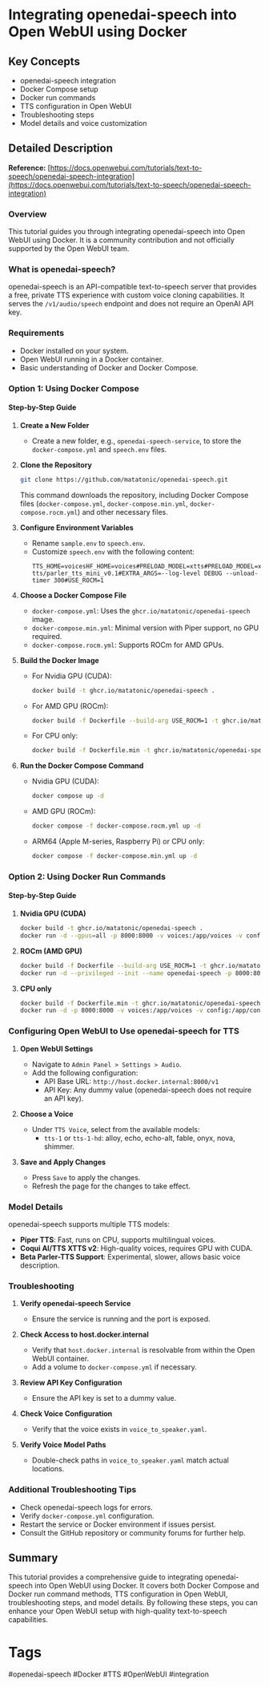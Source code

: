 # Integrating openedai-speech into Open WebUI using Docker

## Key Concepts
- openedai-speech integration
- Docker Compose setup
- Docker run commands
- TTS configuration in Open WebUI
- Troubleshooting steps
- Model details and voice customization

## Detailed Description

**Reference:** [https://docs.openwebui.com/tutorials/text-to-speech/openedai-speech-integration](https://docs.openwebui.com/tutorials/text-to-speech/openedai-speech-integration)

### Overview
This tutorial guides you through integrating openedai-speech into Open WebUI using Docker. It is a community contribution and not officially supported by the Open WebUI team.

### What is openedai-speech?
openedai-speech is an API-compatible text-to-speech server that provides a free, private TTS experience with custom voice cloning capabilities. It serves the `/v1/audio/speech` endpoint and does not require an OpenAI API key.

### Requirements
- Docker installed on your system.
- Open WebUI running in a Docker container.
- Basic understanding of Docker and Docker Compose.

### Option 1: Using Docker Compose

#### Step-by-Step Guide

1. **Create a New Folder**
   - Create a new folder, e.g., `openedai-speech-service`, to store the `docker-compose.yml` and `speech.env` files.

2. **Clone the Repository**
   ```bash
   git clone https://github.com/matatonic/openedai-speech.git
   ```
   This command downloads the repository, including Docker Compose files (`docker-compose.yml`, `docker-compose.min.yml`, `docker-compose.rocm.yml`) and other necessary files.

3. **Configure Environment Variables**
   - Rename `sample.env` to `speech.env`.
   - Customize `speech.env` with the following content:
     ```env
     TTS_HOME=voicesHF_HOME=voices#PRELOAD_MODEL=xtts#PRELOAD_MODEL=xtts_v2.0.2#PRELOAD_MODEL=parler-tts/parler_tts_mini_v0.1#EXTRA_ARGS=--log-level DEBUG --unload-timer 300#USE_ROCM=1
     ```

4. **Choose a Docker Compose File**
   - `docker-compose.yml`: Uses the `ghcr.io/matatonic/openedai-speech` image.
   - `docker-compose.min.yml`: Minimal version with Piper support, no GPU required.
   - `docker-compose.rocm.yml`: Supports ROCm for AMD GPUs.

5. **Build the Docker Image**
   - For Nvidia GPU (CUDA):
     ```bash
     docker build -t ghcr.io/matatonic/openedai-speech .
     ```
   - For AMD GPU (ROCm):
     ```bash
     docker build -f Dockerfile --build-arg USE_ROCM=1 -t ghcr.io/matatonic/openedai-speech-rocm .
     ```
   - For CPU only:
     ```bash
     docker build -f Dockerfile.min -t ghcr.io/matatonic/openedai-speech-min .
     ```

6. **Run the Docker Compose Command**
   - Nvidia GPU (CUDA):
     ```bash
     docker compose up -d
     ```
   - AMD GPU (ROCm):
     ```bash
     docker compose -f docker-compose.rocm.yml up -d
     ```
   - ARM64 (Apple M-series, Raspberry Pi) or CPU only:
     ```bash
     docker compose -f docker-compose.min.yml up -d
     ```

### Option 2: Using Docker Run Commands

#### Step-by-Step Guide

1. **Nvidia GPU (CUDA)**
   ```bash
   docker build -t ghcr.io/matatonic/openedai-speech .
   docker run -d --gpus=all -p 8000:8000 -v voices:/app/voices -v config:/app/config --name openedai-speech ghcr.io/matatonic/openedai-speech
   ```

2. **ROCm (AMD GPU)**
   ```bash
   docker build -f Dockerfile --build-arg USE_ROCM=1 -t ghcr.io/matatonic/openedai-speech-rocm .
   docker run -d --privileged --init --name openedai-speech -p 8000:8000 -v voices:/app/voices -v config:/app/config ghcr.io/matatonic/openedai-speech-rocm
   ```

3. **CPU only**
   ```bash
   docker build -f Dockerfile.min -t ghcr.io/matatonic/openedai-speech-min .
   docker run -d -p 8000:8000 -v voices:/app/voices -v config:/app/config --name openedai-speech ghcr.io/matatonic/openedai-speech-min
   ```

### Configuring Open WebUI to Use openedai-speech for TTS

1. **Open WebUI Settings**
   - Navigate to `Admin Panel > Settings > Audio`.
   - Add the following configuration:
     - API Base URL: `http://host.docker.internal:8000/v1`
     - API Key: Any dummy value (openedai-speech does not require an API key).

2. **Choose a Voice**
   - Under `TTS Voice`, select from the available models:
     - `tts-1` or `tts-1-hd`: alloy, echo, echo-alt, fable, onyx, nova, shimmer.

3. **Save and Apply Changes**
   - Press `Save` to apply the changes.
   - Refresh the page for the changes to take effect.

### Model Details

openedai-speech supports multiple TTS models:

- **Piper TTS**: Fast, runs on CPU, supports multilingual voices.
- **Coqui AI/TTS XTTS v2**: High-quality voices, requires GPU with CUDA.
- **Beta Parler-TTS Support**: Experimental, slower, allows basic voice description.

### Troubleshooting

1. **Verify openedai-speech Service**
   - Ensure the service is running and the port is exposed.

2. **Check Access to host.docker.internal**
   - Verify that `host.docker.internal` is resolvable from within the Open WebUI container.
   - Add a volume to `docker-compose.yml` if necessary.

3. **Review API Key Configuration**
   - Ensure the API key is set to a dummy value.

4. **Check Voice Configuration**
   - Verify that the voice exists in `voice_to_speaker.yaml`.

5. **Verify Voice Model Paths**
   - Double-check paths in `voice_to_speaker.yaml` match actual locations.

### Additional Troubleshooting Tips

- Check openedai-speech logs for errors.
- Verify `docker-compose.yml` configuration.
- Restart the service or Docker environment if issues persist.
- Consult the GitHub repository or community forums for further help.

## Summary
This tutorial provides a comprehensive guide to integrating openedai-speech into Open WebUI using Docker. It covers both Docker Compose and Docker run command methods, TTS configuration in Open WebUI, troubleshooting steps, and model details. By following these steps, you can enhance your Open WebUI setup with high-quality text-to-speech capabilities.

# Tags
#openedai-speech #Docker #TTS #OpenWebUI #integration